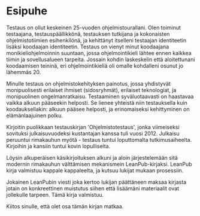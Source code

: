 # Esipuhe

Testaus on ollut keskeinen 25-vuoden ohjelmistourallani. Olen toiminut testaajana, testauspäällikkönä, testauksen tutkijana ja kokonaisten ohjelmistotiimien esihenkilönä, ja kehittänyt itselleni testaajan identiteetin lisäksi koodaajan identiteetin. Testaus on vienyt minut koodaajana monikieliohjelmoinnin suuntaan, jossa ohjelmointikieli lähtee ennen kaikkea tiimin ja sovellusalueen tarpeita. Jossain kohdin laskeskelin että aloitettunani koodaamisen teininä, eri ohjelmointikieliä oli omalle kohdalleni osunut jo lähemmäs 20.

Minulle testaus on ohjelmistokehityksen painotus, jossa yhdistyvät monipuolisesti erilaiset ihmiset (sidosryhmät), erilaiset teknologiat, ja monipuolinen ongelmanratkaisu. Testaaminen syväluotaavasti on haastavaa vaikka alkuun pääseekin helposti. Se lienee yhteistä niin testauksella kuin koodauksellakin: alkuun pääsee helposti, ja erinomaiseksi kehittyminen on elämänlaajuinen polku.

Kirjoitin puolikkaan testauskirjan 'Ohjelmistotestaus', jonka viimeiseksi sovituksi julkaisuvuodeksi kustantajan kanssa tuli vuosi 2012. Julkaisu peruuntui rimakauhun myötä - testaus tuntui loputtomalta tutkimusaiheelta. Kirjoihin ja kansiin tuntui kovin lopulliselta.

Löysin alkuperäisen käsikirjoituksen alkuni ja aloin järjestelemään sitä modernin rimakauhun välttämisen mekanismein LeanPub-kirjaksi. LeanPub kirja valmistuu kappale kappaleelta, ja kutsuu lukijat mukaan prosessiin.

Jokainen LeanPubin viesti joka kertoo lukijan päättäneen maksaa kirjasta jotain on konkreettinen muistutus siihen että lisäämäni materiaalit ovat jollekulle tarpeen. Tämä kirja valmistuu.

Kiitos sinulle, että olet osa tämän kirjan matkaa.
